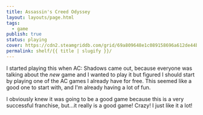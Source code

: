 ```yaml
---
title: Assassin's Creed Odyssey
layout: layouts/page.html
tags:
  - game
publish: true
status: playing
cover: https://cdn2.steamgriddb.com/grid/69a809648e1c089158696a612de44bcd.jpg
permalink: shelf/{{ title | slugify }}/
---
```

I started playing this when AC: Shadows came out, because everyone was talking about the *new* game and I wanted to play it but figured I should start by playing one of the AC games I already have for free. This seemed like a good one to start with, and I'm already having a lot of fun. 

I obviously knew it was going to be a good game because this is a very successful franchise, but...it really is a good game! Crazy! I just like it a lot!